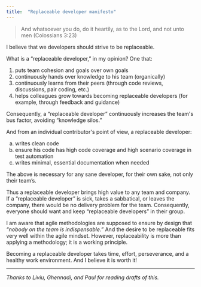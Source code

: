 ```yaml
---
title:  "Replaceable developer manifesto"
---
```


> And whatsoever you do, do it heartily, as to the Lord, and not unto men (Colossians 3:23)


I believe that we developers should strive to be replaceable.

What is a “replaceable developer,” in my opinion? One that:

1. puts team cohesion and goals over own goals
2. continuously hands over knowledge to his team (organically)
3. continuously learns from their peers (through code reviews, discussions, pair coding, etc.)
4. helps colleagues grow towards becoming replaceable developers (for example, through feedback and guidance)

Consequently, a “replaceable developer” continuously increases the team's bus factor, avoiding “knowledge silos.”

And from an individual contributor's point of view, a replaceable developer:

<ol type="a">
  <li>writes clean code</li>
  <li>ensure his code has high code coverage and high scenario coverage in test automation
</li>
  <li>writes minimal, essential documentation when needed</li>
</ol>

The above is necessary for any sane developer, for their own sake, not only their team’s. 

Thus a replaceable developer brings high value to any team and company. If a “replaceable developer” is sick, takes a sabbatical, or leaves the company, there would be no delivery problem for the team. Consequently, everyone should want and keep “replaceable developers” in their group.

I am aware that agile methodologies are supposed to ensure by design that _“nobody on the team is indispensable.”_ And the desire to be replaceable fits very well within the agile mindset. However, replaceability is more than applying a methodology; it is a working principle.

Becoming a replaceable developer takes time, effort, perseverance, and a healthy work environment. And I believe it is worth it!

<hr>

_Thanks to Liviu, Ghennadi, and Paul for reading drafts of this._
